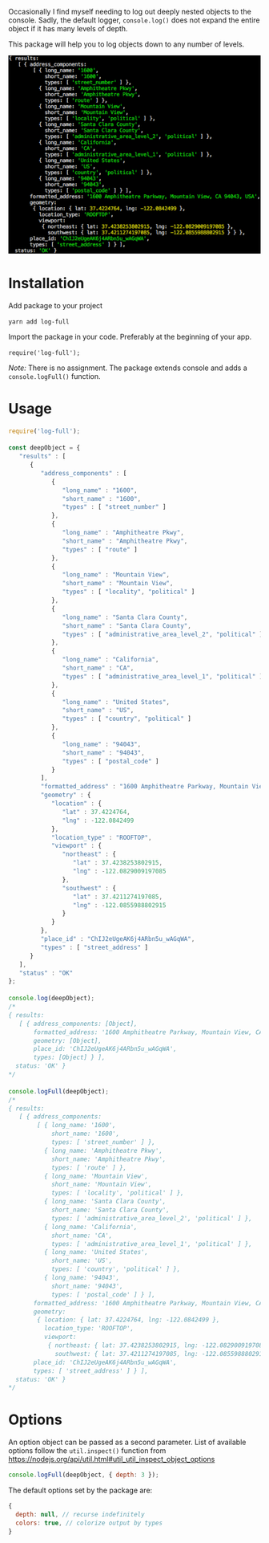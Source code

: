 Occasionally I find myself needing to log out deeply nested objects to the console. Sadly, the default logger, `console.log()` does not expand the entire object if it has many levels of depth.

This package will help you to log objects down to any number of levels.

![`log-full` package outputting deeply nested JSON object](log-full-output.png)

# Installation
Add package to your project

`yarn add log-full`

Import the package in your code. Preferably at the beginning of your app.

`require('log-full');`

_Note:_ There is no assignment. The package extends console and adds a `console.logFull()` function.

# Usage
```javascript
require('log-full');

const deepObject = {
   "results" : [
      {
         "address_components" : [
            {
               "long_name" : "1600",
               "short_name" : "1600",
               "types" : [ "street_number" ]
            },
            {
               "long_name" : "Amphitheatre Pkwy",
               "short_name" : "Amphitheatre Pkwy",
               "types" : [ "route" ]
            },
            {
               "long_name" : "Mountain View",
               "short_name" : "Mountain View",
               "types" : [ "locality", "political" ]
            },
            {
               "long_name" : "Santa Clara County",
               "short_name" : "Santa Clara County",
               "types" : [ "administrative_area_level_2", "political" ]
            },
            {
               "long_name" : "California",
               "short_name" : "CA",
               "types" : [ "administrative_area_level_1", "political" ]
            },
            {
               "long_name" : "United States",
               "short_name" : "US",
               "types" : [ "country", "political" ]
            },
            {
               "long_name" : "94043",
               "short_name" : "94043",
               "types" : [ "postal_code" ]
            }
         ],
         "formatted_address" : "1600 Amphitheatre Parkway, Mountain View, CA 94043, USA",
         "geometry" : {
            "location" : {
               "lat" : 37.4224764,
               "lng" : -122.0842499
            },
            "location_type" : "ROOFTOP",
            "viewport" : {
               "northeast" : {
                  "lat" : 37.4238253802915,
                  "lng" : -122.0829009197085
               },
               "southwest" : {
                  "lat" : 37.4211274197085,
                  "lng" : -122.0855988802915
               }
            }
         },
         "place_id" : "ChIJ2eUgeAK6j4ARbn5u_wAGqWA",
         "types" : [ "street_address" ]
      }
   ],
   "status" : "OK"
};

console.log(deepObject);
/*
{ results:
   [ { address_components: [Object],
       formatted_address: '1600 Amphitheatre Parkway, Mountain View, CA 94043, USA',
       geometry: [Object],
       place_id: 'ChIJ2eUgeAK6j4ARbn5u_wAGqWA',
       types: [Object] } ],
  status: 'OK' }
*/

console.logFull(deepObject);
/*
{ results:
   [ { address_components:
        [ { long_name: '1600',
            short_name: '1600',
            types: [ 'street_number' ] },
          { long_name: 'Amphitheatre Pkwy',
            short_name: 'Amphitheatre Pkwy',
            types: [ 'route' ] },
          { long_name: 'Mountain View',
            short_name: 'Mountain View',
            types: [ 'locality', 'political' ] },
          { long_name: 'Santa Clara County',
            short_name: 'Santa Clara County',
            types: [ 'administrative_area_level_2', 'political' ] },
          { long_name: 'California',
            short_name: 'CA',
            types: [ 'administrative_area_level_1', 'political' ] },
          { long_name: 'United States',
            short_name: 'US',
            types: [ 'country', 'political' ] },
          { long_name: '94043',
            short_name: '94043',
            types: [ 'postal_code' ] } ],
       formatted_address: '1600 Amphitheatre Parkway, Mountain View, CA 94043, USA',
       geometry:
        { location: { lat: 37.4224764, lng: -122.0842499 },
          location_type: 'ROOFTOP',
          viewport:
           { northeast: { lat: 37.4238253802915, lng: -122.0829009197085 },
             southwest: { lat: 37.4211274197085, lng: -122.0855988802915 } } },
       place_id: 'ChIJ2eUgeAK6j4ARbn5u_wAGqWA',
       types: [ 'street_address' ] } ],
  status: 'OK' }
*/
```

# Options

An option object can be passed as a second parameter. List of available options follow the `util.inspect()` function from https://nodejs.org/api/util.html#util_util_inspect_object_options

```javascript
console.logFull(deepObject, { depth: 3 });
```

The default options set by the package are:

```javascript
{
  depth: null, // recurse indefinitely
  colors: true, // colorize output by types
}
```
